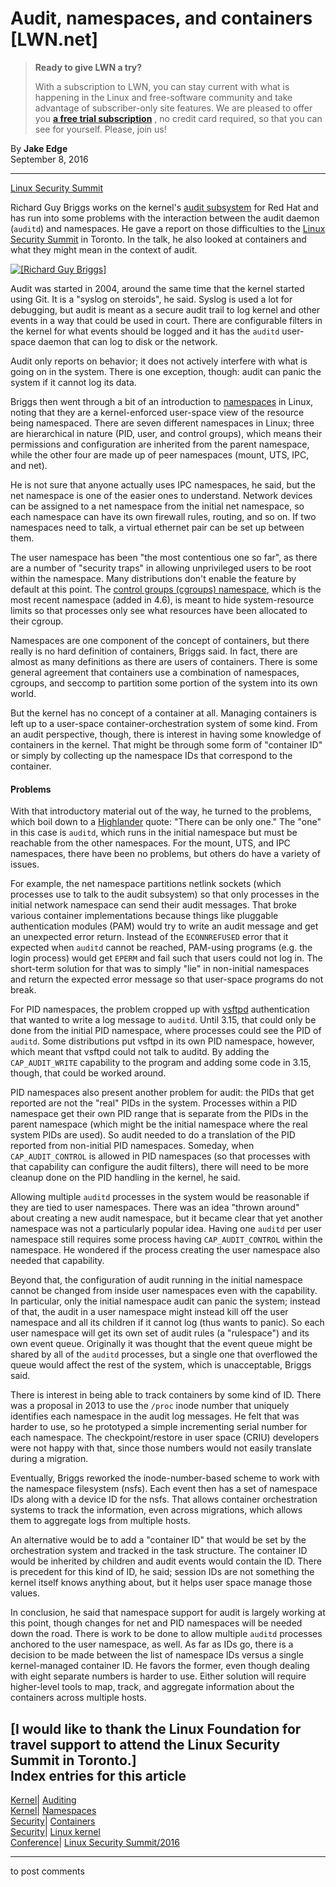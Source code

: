 # Audit, namespaces, and containers [LWN.net]

> **Ready to give LWN a try?**
> 
> With a subscription to LWN, you can stay current with what is happening in the Linux and free-software community and take advantage of subscriber-only site features. We are pleased to offer you **[a free trial subscription](https://lwn.net/Promo/nst-trial/claim)** , no credit card required, so that you can see for yourself. Please, join us! 

By **Jake Edge**  
September 8, 2016 

* * *

[Linux Security Summit](/Archives/ConferenceByYear/#2016-Linux_Security_Summit)

Richard Guy Briggs works on the kernel's [audit subsystem](https://github.com/linux-audit) for Red Hat and has run into some problems with the interaction between the audit daemon (`auditd`) and namespaces. He gave a report on those difficulties to the [Linux Security Summit](http://events.linuxfoundation.org/events/linux-security-summit) in Toronto. In the talk, he also looked at containers and what they might mean in the context of audit. 

[ ![\[Richard Guy Briggs\]](https://static.lwn.net/images/2016/lss-briggs-sm.jpg) ](/Articles/699852/)

Audit was started in 2004, around the same time that the kernel started using Git. It is a "syslog on steroids", he said. Syslog is used a lot for debugging, but audit is meant as a secure audit trail to log kernel and other events in a way that could be used in court. There are configurable filters in the kernel for what events should be logged and it has the `auditd` user-space daemon that can log to disk or the network. 

Audit only reports on behavior; it does not actively interfere with what is going on in the system. There is one exception, though: audit can panic the system if it cannot log its data. 

Briggs then went through a bit of an introduction to [namespaces](/Articles/531114/) in Linux, noting that they are a kernel-enforced user-space view of the resource being namespaced. There are seven different namespaces in Linux; three are hierarchical in nature (PID, user, and control groups), which means their permissions and configuration are inherited from the parent namespace, while the other four are made up of peer namespaces (mount, UTS, IPC, and net). 

He is not sure that anyone actually uses IPC namespaces, he said, but the net namespace is one of the easier ones to understand. Network devices can be assigned to a net namespace from the initial net namespace, so each namespace can have its own firewall rules, routing, and so on. If two namespaces need to talk, a virtual ethernet pair can be set up between them. 

The user namespace has been "the most contentious one so far", as there are a number of "security traps" in allowing unprivileged users to be root within the namespace. Many distributions don't enable the feature by default at this point. The [control groups (cgroups) namespace](/Articles/621006/), which is the most recent namespace (added in 4.6), is meant to hide system-resource limits so that processes only see what resources have been allocated to their cgroup. 

Namespaces are one component of the concept of containers, but there really is no hard definition of containers, Briggs said. In fact, there are almost as many definitions as there are users of containers. There is some general agreement that containers use a combination of namespaces, cgroups, and seccomp to partition some portion of the system into its own world. 

But the kernel has no concept of a container at all. Managing containers is left up to a user-space container-orchestration system of some kind. From an audit perspective, though, there is interest in having some knowledge of containers in the kernel. That might be through some form of "container ID" or simply by collecting up the namespace IDs that correspond to the container. 

#### Problems

With that introductory material out of the way, he turned to the problems, which boil down to a [Highlander](https://en.wikipedia.org/wiki/Highlander_\(franchise\)) quote: "There can be only one." The "one" in this case is `auditd`, which runs in the initial namespace but must be reachable from the other namespaces. For the mount, UTS, and IPC namespaces, there have been no problems, but others do have a variety of issues. 

For example, the net namespace partitions netlink sockets (which processes use to talk to the audit subsystem) so that only processes in the initial network namespace can send their audit messages. That broke various container implementations because things like pluggable authentication modules (PAM) would try to write an audit message and get an unexpected error return. Instead of the `ECONNREFUSED` error that it expected when `auditd` cannot be reached, PAM-using programs (e.g. the login process) would get `EPERM` and fail such that users could not log in. The short-term solution for that was to simply "lie" in non-initial namespaces and return the expected error message so that user-space programs do not break. 

For PID namespaces, the problem cropped up with [vsftpd](https://security.appspot.com/vsftpd.html) authentication that wanted to write a log message to `auditd`. Until 3.15, that could only be done from the initial PID namespace, where processes could see the PID of `auditd`. Some distributions put vsftpd in its own PID namespace, however, which meant that vsftpd could not talk to auditd. By adding the `CAP_AUDIT_WRITE` capability to the program and adding some code in 3.15, though, that could be worked around. 

PID namespaces also present another problem for audit: the PIDs that get reported are not the "real" PIDs in the system. Processes within a PID namespace get their own PID range that is separate from the PIDs in the parent namespace (which might be the initial namespace where the real system PIDs are used). So audit needed to do a translation of the PID reported from non-initial PID namespaces. Someday, when `CAP_AUDIT_CONTROL` is allowed in PID namespaces (so that processes with that capability can configure the audit filters), there will need to be more cleanup done on the PID handling in the kernel, he said. 

Allowing multiple `auditd` processes in the system would be reasonable if they are tied to user namespaces. There was an idea "thrown around" about creating a new audit namespace, but it became clear that yet another namespace was not a particularly popular idea. Having one `auditd` per user namespace still requires some process having `CAP_AUDIT_CONTROL` within the namespace. He wondered if the process creating the user namespace also needed that capability. 

Beyond that, the configuration of audit running in the initial namespace cannot be changed from inside user namespaces even with the capability. In particular, only the initial namespace audit can panic the system; instead of that, the audit in a user namespace might instead kill off the user namespace and all its children if it cannot log (thus wants to panic). So each user namespace will get its own set of audit rules (a "rulespace") and its own event queue. Originally it was thought that the event queue might be shared by all of the `auditd` processes, but a single one that overflowed the queue would affect the rest of the system, which is unacceptable, Briggs said. 

There is interest in being able to track containers by some kind of ID. There was a proposal in 2013 to use the `/proc` inode number that uniquely identifies each namespace in the audit log messages. He felt that was harder to use, so he prototyped a simple incrementing serial number for each namespace. The checkpoint/restore in user space (CRIU) developers were not happy with that, since those numbers would not easily translate during a migration. 

Eventually, Briggs reworked the inode-number-based scheme to work with the namespace filesystem (nsfs). Each event then has a set of namespace IDs along with a device ID for the nsfs. That allows container orchestration systems to track the information, even across migrations, which allows them to aggregate logs from multiple hosts. 

An alternative would be to add a "container ID" that would be set by the orchestration system and tracked in the task structure. The container ID would be inherited by children and audit events would contain the ID. There is precedent for this kind of ID, he said; session IDs are not something the kernel itself knows anything about, but it helps user space manage those values. 

In conclusion, he said that namespace support for audit is largely working at this point, though changes for net and PID namespaces will be needed down the road. There is work to be done to allow multiple `auditd` processes anchored to the user namespace, as well. As far as IDs go, there is a decision to be made between the list of namespace IDs versus a single kernel-managed container ID. He favors the former, even though dealing with eight separate numbers is harder to use. Either solution will require higher-level tools to map, track, and aggregate information about the containers across multiple hosts. 

[I would like to thank the Linux Foundation for travel support to attend the Linux Security Summit in Toronto.]  
Index entries for this article  
---  
[Kernel](/Kernel/Index)| [Auditing](/Kernel/Index#Auditing)  
[Kernel](/Kernel/Index)| [Namespaces](/Kernel/Index#Namespaces)  
[Security](/Security/Index/)| [Containers](/Security/Index/#Containers)  
[Security](/Security/Index/)| [Linux kernel](/Security/Index/#Linux_kernel)  
[Conference](/Archives/ConferenceIndex/)| [Linux Security Summit/2016](/Archives/ConferenceIndex/#Linux_Security_Summit-2016)  
  


* * *

to post comments 
